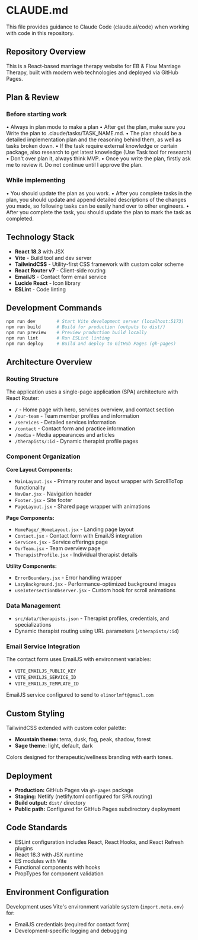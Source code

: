 # CLAUDE.md

This file provides guidance to Claude Code (claude.ai/code) when working with code in this repository.

## Repository Overview

This is a React-based marriage therapy website for EB & Flow Marriage Therapy, built with modern web technologies and deployed via GitHub Pages.

## Plan & Review

### Before starting work
•⁠  ⁠Always in plan mode to make a plan
•⁠  ⁠After get the plan, make sure you Write the plan to .claude/tasks/TASK_NAME.md.
•⁠  ⁠The plan should be a detailed implementation plan and the reasoning behind them, as well as tasks broken down.
•⁠  ⁠If the task require external knowledge or certain package, also research to get latest knowledge (Use Task tool for research)
•⁠  ⁠Don't over plan it, always think MVP.
•⁠  ⁠Once you write the plan, firstly ask me to review it. Do not continue until I approve the plan.

### While implementing
•⁠  ⁠You should update the plan as you work.
•⁠  ⁠After you complete tasks in the plan, you should update and append detailed descriptions of the changes you made, so following tasks can be easily hand over to other engineers.
•⁠  ⁠After you complete the task, you should update the plan to mark the task as completed.


## Technology Stack

- **React 18.3** with JSX
- **Vite** - Build tool and dev server
- **TailwindCSS** - Utility-first CSS framework with custom color scheme
- **React Router v7** - Client-side routing
- **EmailJS** - Contact form email service
- **Lucide React** - Icon library
- **ESLint** - Code linting

## Development Commands

```bash
npm run dev        # Start Vite development server (localhost:5173)
npm run build      # Build for production (outputs to dist/)
npm run preview    # Preview production build locally
npm run lint       # Run ESLint linting
npm run deploy     # Build and deploy to GitHub Pages (gh-pages)
```

## Architecture Overview

### Routing Structure
The application uses a single-page application (SPA) architecture with React Router:

- `/` - Home page with hero, services overview, and contact section
- `/our-team` - Team member profiles and information
- `/services` - Detailed services information
- `/contact` - Contact form and practice information
- `/media` - Media appearances and articles
- `/therapists/:id` - Dynamic therapist profile pages

### Component Organization

**Core Layout Components:**
- `MainLayout.jsx` - Primary router and layout wrapper with ScrollToTop functionality
- `NavBar.jsx` - Navigation header
- `Footer.jsx` - Site footer
- `PageLayout.jsx` - Shared page wrapper with animations

**Page Components:**
- `HomePage/_HomeLayout.jsx` - Landing page layout
- `Contact.jsx` - Contact form with EmailJS integration
- `Services.jsx` - Service offerings page
- `OurTeam.jsx` - Team overview page
- `TherapistProfile.jsx` - Individual therapist details

**Utility Components:**
- `ErrorBoundary.jsx` - Error handling wrapper
- `LazyBackground.jsx` - Performance-optimized background images
- `useIntersectionObserver.jsx` - Custom hook for scroll animations

### Data Management

- `src/data/therapists.json` - Therapist profiles, credentials, and specializations
- Dynamic therapist routing using URL parameters (`/therapists/:id`)

### Email Service Integration

The contact form uses EmailJS with environment variables:
- `VITE_EMAILJS_PUBLIC_KEY`
- `VITE_EMAILJS_SERVICE_ID` 
- `VITE_EMAILJS_TEMPLATE_ID`

EmailJS service configured to send to `elinorlmft@gmail.com`

## Custom Styling

TailwindCSS extended with custom color palette:
- **Mountain theme:** terra, dusk, fog, peak, shadow, forest
- **Sage theme:** light, default, dark

Colors designed for therapeutic/wellness branding with earth tones.

## Deployment

- **Production:** GitHub Pages via `gh-pages` package
- **Staging:** Netlify (netlify.toml configured for SPA routing)
- **Build output:** `dist/` directory
- **Public path:** Configured for GitHub Pages subdirectory deployment

## Code Standards

- ESLint configuration includes React, React Hooks, and React Refresh plugins
- React 18.3 with JSX runtime
- ES modules with Vite
- Functional components with hooks
- PropTypes for component validation

## Environment Configuration

Development uses Vite's environment variable system (`import.meta.env`) for:
- EmailJS credentials (required for contact form)
- Development-specific logging and debugging